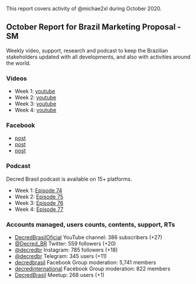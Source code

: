 This report covers activity of @michae2xl during October 2020.

## October Report for Brazil Marketing Proposal - SM

Weekly video, support, research and podcast to keep the Brazilian stakeholders updated with all developments, and also with activities around the world.

### Videos

- Week 1: [youtube](https://www.youtube.com/watch?v=IFO49zraT3U)
- Week 2: [youtube](https://www.youtube.com/watch?v=P28R74TmqIo)
- Week 3: [youtube](https://www.youtube.com/watch?v=N7nifQiHywQ)
- Week 4: [youtube](https://www.youtube.com/watch?v=tS3mhE02ofc)

### Facebook

- [post](https://www.facebook.com/photo?fbid=3525931810796628)
- [post](https://www.facebook.com/photo?fbid=3545636015492874)
- [post](https://www.facebook.com/photo?fbid=3565464436843365)

### Podcast

Decred Brasil podcast is available on 15+ platforms.

- Week 1: [Episode 74](https://soundcloud.com/decredbrasil/ep74)
- Week 2: [Episode 75](https://soundcloud.com/decredbrasil/ep75)
- Week 3: [Episode 76](https://soundcloud.com/decredbrasil/ep76)
- Week 4: [Episode 77](https://soundcloud.com/decredbrasil/ep77)

### Accounts managed, users counts, contents, support, RTs

- [DecredBrasilOficial](https://www.youtube.com/c/DecredBrasilOficial) YouTube channel: 386 subscribers (+27)
- [@Decred_BR](https://twitter.com/decred_br) Twitter: 559 followers (+20)
- [@decredbr](https://www.instagram.com/decredbr/) Instagram: 785 followers (+18)
- [@decredbr](https://t.me/decredbr) Telegram: 345 users (+11)
- [decredbrasil](https://www.facebook.com/groups/decredbrasil/) Facebook Group moderation: 5,741 members
- [decredinternational](https://www.facebook.com/groups/decredinternational) Facebook Group moderation: 822 members
- [DecredBrasil](https://www.meetup.com/pt-BR/DecredBrasil/) Meetup: 268 users (+1)
